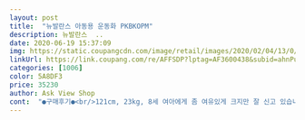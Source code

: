 ```yaml
---
layout: post 
title:  "뉴발란스 아동용 운동화 PKBKOPM" 
description: 뉴발란스  ..
date: 2020-06-19 15:37:09 
img: https://static.coupangcdn.com/image/retail/images/2020/02/04/13/0/43c1a2b8-04db-4598-bac6-22eba3ee7076.jpg 
linkUrl: https://link.coupang.com/re/AFFSDP?lptag=AF3600438&subid=ahnPublicAsk&pageKey=1343372799&itemId=2370809890&vendorItemId=70233607957&traceid=V0-113-19095196bfe015a6 
categories: [1006] 
color: 5A8DF3 
price: 35230 
author: Ask View Shop 
cont:  "●구매후기●<br/>121cm, 23kg, 8세 여아에게 좀 여유있게 크지만 잘 신고 있습니다.<br/> 너무 예뻐요.<br/> 아무리 좋은 신발로 찍찍이는 시간이 지나면 성능이 떨어져서 이렇게 돌리는 게 좋은 것 같아요.<br/> 이 기능이 오래 가야 할텐데요.<br/> 혹시 고장나는 건 아닐까 걱정이... <br/>.<br/>1주일 정도 신었는데 색감도 너무 좋고 예뻐요.<br/> 딸이 엄청 좋아합니다.<br/> 진한 형광 핑크라고 생각하면 좋을 듯해요.<br/> 요즘 같은 날씨에 신고 나가면 눈에 확  띕니다.<br/><br/>가볍고 쿠션감이 좋아 아이가 너무 좋아합니다<br/>그래도 촌스럽지 않은 핑크핑크^^<br/>그리고 신발을 신어도 등부분이 울어요.<br/><br/>그리고 아이가 발에 땀이 찬다고 합니다.<br/><br/>너무 넉넉한가 봅니다.<br/><br/>덧신 양말이나  맨발로 운동화를 신으면<br/>뫄이어가 너무길어요 풀면 한없이 와이어가 나옵니다.<br/><br/>발 뒷꿈치보단 살짝 위쪽 발목?? 뒤쯤 닿는 부분이<br/>빨갛게 됩니다ㅜㅜ 발목있는 양말 추천입니다^^;<br/>약간의 아쉬움은 뒷꿈치 부분이 좀 높게 올라와서<br/>통기가 않되는가 봅니다.<br/><br/>화면보단 덜 진한 핑크입니다<br/>121cm, 23kg, 8세 여아에게 좀 여유있게 크지만 잘 신고 있습니다.<br/> 너무 예뻐요.<br/> 아무리 좋은 신발로 찍찍이는 시간이 지나면 성능이 떨어져서 이렇게 돌리는 게 좋은 것 같아요.<br/> 이 기능이 오래 가야 할텐데요.<br/> 혹시 고장나는 건 아닐까 걱정이... <br/>.<br/>1주일 정도 신었는데 색감도 너무 좋고 예뻐요.<br/> 딸이 엄청 좋아합니다.<br/> 진한 형광 핑크라고 생각하면 좋을 듯해요.<br/> 요즘 같은 날씨에 신고 나가면 눈에 확  띕니다.<br/><br/>가볍고 쿠션감이 좋아 아이가 너무 좋아합니다<br/>그래도 촌스럽지 않은 핑크핑크^^<br/>그리고 신발을 신어도 등부분이 울어요.<br/><br/>그리고 아이가 발에 땀이 찬다고 합니다.<br/><br/>너무 넉넉한가 봅니다.<br/><br/>덧신 양말이나  맨발로 운동화를 신으면<br/>뫄이어가 너무길어요 풀면 한없이 와이어가 나옵니다.<br/><br/>발 뒷꿈치보단 살짝 위쪽 발목?? 뒤쯤 닿는 부분이<br/>빨갛게 됩니다ㅜㅜ 발목있는 양말 추천입니다^^;<br/>약간의 아쉬움은 뒷꿈치 부분이 좀 높게 올라와서<br/>통기가 않되는가 봅니다.<br/><br/>화면보단 덜 진한 핑크입니다<br/>" 
---
```

